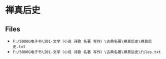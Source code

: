 # 禅真后史

## Files

- `F:/5000G电子书\I01-文学（小说 诗歌 名著 写作）\古典名著\禅真后史\禅真后史.txt`
- `F:/5000G电子书\I01-文学（小说 诗歌 名著 写作）\古典名著\禅真后史\files.txt`
